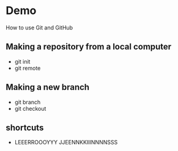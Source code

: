 # Demo
How to use Git and GitHub 

## Making a repository from a local computer
* git init 
* git remote

## Making a new branch
* git branch
* git checkout

## shortcuts
* LEEERROOOYYY JJEENNKKIIINNNNSSS 